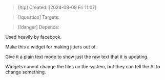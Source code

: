 
>[!tip] Created: [2024-08-09 Fri 11:07]

>[!question] Targets: 

>[!danger] Depends: 

Used heavily by facebook.

Make this a widget for making jitters out of.

Give it a plain text mode to show just the raw text that it is updating.

Widgets cannot change the files on the system, but they can tell the AI to change something.